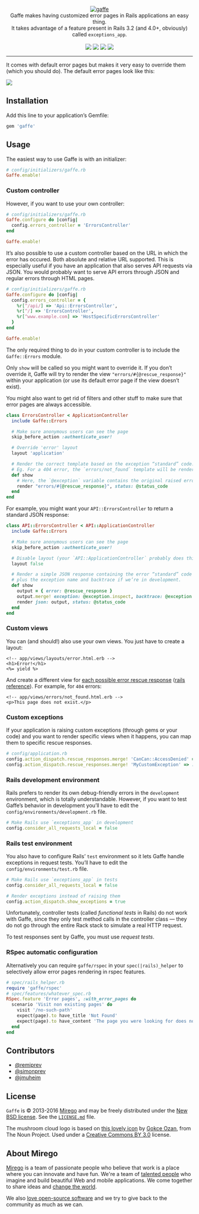 <p align="center">
  <a href="https://github.com/mirego/gaffe">
    <img src="http://i.imgur.com/k9Vo08q.png" alt="gaffe" />
  </a>
  <br />
  Gaffe makes having customized error pages in Rails applications an easy thing.<br /> It takes advantage of a feature present in Rails 3.2 (and 4.0+, obviously) called <code>exceptions_app</code>.
  <br /><br />
  <a href="https://rubygems.org/gems/gaffe"><img src="http://img.shields.io/gem/v/gaffe.svg" /></a>
  <a href="https://codeclimate.com/github/mirego/gaffe"><img src="http://img.shields.io/codeclimate/github/mirego/gaffe.svg" /></a>
  <a href='https://gemnasium.com/mirego/gaffe'><img src="http://img.shields.io/gemnasium/mirego/gaffe.svg" /></a>
  <a href="https://travis-ci.org/mirego/gaffe"><img src="http://img.shields.io/travis/mirego/gaffe.svg" /></a>
</p>

---

It comes with default error pages but makes it very easy to override them (which you should do). The default error pages look like this:

![](http://i.imgur.com/nz5nWXn.png)

## Installation

Add this line to your application’s Gemfile:

```ruby
gem 'gaffe'
```

## Usage

The easiest way to use Gaffe is with an initializer:

```ruby
# config/initializers/gaffe.rb
Gaffe.enable!
```

### Custom controller

However, if you want to use your own controller:

```ruby
# config/initializers/gaffe.rb
Gaffe.configure do |config|
  config.errors_controller = 'ErrorsController'
end

Gaffe.enable!
```

It’s also possible to use a custom controller based on the URL in which the error has occured. Both absolute and 
relative URL supported. This is especially useful if you have an application that also serves API requests via 
JSON. You would probably want to serve API errors through JSON and regular errors through HTML pages.

```ruby
# config/initializers/gaffe.rb
Gaffe.configure do |config|
  config.errors_controller = {
    %r[^/api/] => 'Api::ErrorsController',
    %r[^/] => 'ErrorsController',
    %r[^www.example.com] => 'HostSpecificErrorsController'
  }
end

Gaffe.enable!
```

The only required thing to do in your custom controller is to include the `Gaffe::Errors` module.

Only `show` will be called so you might want to override it. If you don’t override it, Gaffe will
try to render the view `"errors/#{@rescue_response}"` within your application (or use its default
error page if the view doesn’t exist).

You might also want to get rid of filters and other stuff to make sure that error pages are always accessible.

```ruby
class ErrorsController < ApplicationController
  include Gaffe::Errors

  # Make sure anonymous users can see the page
  skip_before_action :authenticate_user!

  # Override 'error' layout
  layout 'application'

  # Render the correct template based on the exception “standard” code.
  # Eg. For a 404 error, the `errors/not_found` template will be rendered.
  def show
    # Here, the `@exception` variable contains the original raised error
    render "errors/#{@rescue_response}", status: @status_code
  end
end
```

For example, you might want your `API::ErrorsController` to return a standard JSON response:

```ruby
class API::ErrorsController < API::ApplicationController
  include Gaffe::Errors

  # Make sure anonymous users can see the page
  skip_before_action :authenticate_user!

  # Disable layout (your `API::ApplicationController` probably does this already)
  layout false

  # Render a simple JSON response containing the error “standard” code
  # plus the exception name and backtrace if we’re in development.
  def show
    output = { error: @rescue_response }
    output.merge! exception: @exception.inspect, backtrace: @exception.backtrace.first(10) if Rails.env.development? || Rails.env.test?
    render json: output, status: @status_code
  end
end
```

### Custom views

You can (and should!) also use your own views. You just have to create a layout:

```erb
<!-- app/views/layouts/error.html.erb -->
<h1>Error!</h1>
<%= yield %>
```

And create a different view for [each possible error rescue response](https://github.com/mirego/gaffe/tree/master/app/views/errors) ([rails reference](https://github.com/rails/rails/blob/f9ceefd3b9c3cea2460a89799156f2c532c4491c/actionpack/lib/action_dispatch/middleware/exception_wrapper.rb)). For example, for `404` errors:

```erb
<!-- app/views/errors/not_found.html.erb -->
<p>This page does not exist.</p>
```

### Custom exceptions

If your application is raising custom exceptions (through gems or your code)
and you want to render specific views when it happens, you can map them to
specific rescue responses.

```ruby
# config/application.rb
config.action_dispatch.rescue_responses.merge! 'CanCan::AccessDenied' => :forbidden
config.action_dispatch.rescue_responses.merge! 'MyCustomException' => :not_acceptable
```

### Rails development environment

Rails prefers to render its own debug-friendly errors in the `development` environment,
which is totally understandable. However, if you want to test Gaffe’s behavior in development
you’ll have to edit the `config/environments/development.rb` file.

```ruby
# Make Rails use `exceptions_app` in development
config.consider_all_requests_local = false
```

### Rails test environment

You also have to configure Rails’ `test` environment so it lets Gaffe handle exceptions
in request tests. You’ll have to edit the `config/environments/test.rb` file.

```ruby
# Make Rails use `exceptions_app` in tests
config.consider_all_requests_local = false

# Render exceptions instead of raising them
config.action_dispatch.show_exceptions = true
```

Unfortunately, controller tests (called *functional tests* in Rails) do not
work with Gaffe, since they only test method calls in the controller class —
they do not go through the entire Rack stack to simulate a real HTTP request.

To test responses sent by Gaffe, you must use *request tests*.

### RSpec automatic configuration

Alternatively you can require `gaffe/rspec` in your `spec(|rails)_helper` to selectively
allow error pages rendering in rspec features.

```ruby
# spec/rails_helper.rb
require 'gaffe/rspec'
# spec/features/whatever_spec.rb
RSpec.feature 'Error pages', :with_error_pages do
  scenario 'Visit non existing pages' do
    visit '/no-such-path'
    expect(page).to have_title 'Not Found'
    expect(page).to have_content 'The page you were looking for does not exist'
  end
end
```

## Contributors

* [@remiprev](https://github.com/remiprev)
* [@simonprev](https://github.com/simonprev)
* [@jmuheim](https://github.com/jmuheim)

## License

`Gaffe` is © 2013-2016 [Mirego](http://www.mirego.com) and may be freely distributed under the [New BSD license](http://opensource.org/licenses/BSD-3-Clause).  See the [`LICENSE.md`](https://github.com/mirego/gaffe/blob/master/LICENSE.md) file.

The mushroom cloud logo is based on [this lovely icon](http://thenounproject.com/noun/mushroom-cloud/#icon-No18596) by [Gokce Ozan](http://thenounproject.com/occultsearcher), from The Noun Project. Used under a [Creative Commons BY 3.0](http://creativecommons.org/licenses/by/3.0/) license.

## About Mirego

[Mirego](http://mirego.com) is a team of passionate people who believe that work is a place where you can innovate and have fun. We're a team of [talented people](http://life.mirego.com) who imagine and build beautiful Web and mobile applications. We come together to share ideas and [change the world](http://mirego.org).

We also [love open-source software](http://open.mirego.com) and we try to give back to the community as much as we can.
